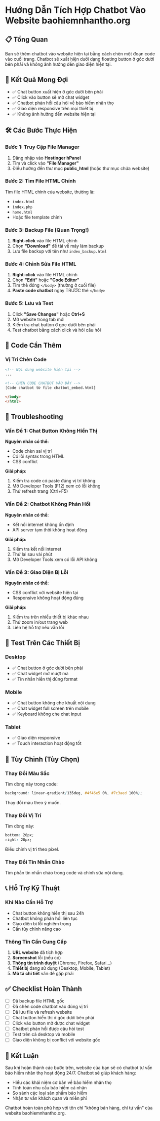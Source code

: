 # Hướng Dẫn Tích Hợp Chatbot Vào Website baohiemnhantho.org

## 📋 Tổng Quan
Bạn sẽ thêm chatbot vào website hiện tại bằng cách chèn một đoạn code vào cuối trang. Chatbot sẽ xuất hiện dưới dạng floating button ở góc dưới bên phải và không ảnh hưởng đến giao diện hiện tại.

## 🎯 Kết Quả Mong Đợi
- ✅ Chat button xuất hiện ở góc dưới bên phải
- ✅ Click vào button sẽ mở chat widget
- ✅ Chatbot phản hồi câu hỏi về bảo hiểm nhân thọ
- ✅ Giao diện responsive trên mọi thiết bị
- ✅ Không ảnh hưởng đến website hiện tại

## 🛠️ Các Bước Thực Hiện

### Bước 1: Truy Cập File Manager
1. Đăng nhập vào **Hostinger hPanel**
2. Tìm và click vào **"File Manager"**
3. Điều hướng đến thư mục **public_html** (hoặc thư mục chứa website)

### Bước 2: Tìm File HTML Chính
Tìm file HTML chính của website, thường là:
- `index.html`
- `index.php` 
- `home.html`
- Hoặc file template chính

### Bước 3: Backup File (Quan Trọng!)
1. **Right-click** vào file HTML chính
2. Chọn **"Download"** để tải về máy làm backup
3. Lưu file backup với tên như `index_backup.html`

### Bước 4: Chỉnh Sửa File HTML
1. **Right-click** vào file HTML chính
2. Chọn **"Edit"** hoặc **"Code Editor"**
3. Tìm thẻ đóng `</body>` (thường ở cuối file)
4. **Paste code chatbot** ngay TRƯỚC thẻ `</body>`

### Bước 5: Lưu và Test
1. Click **"Save Changes"** hoặc **Ctrl+S**
2. Mở website trong tab mới
3. Kiểm tra chat button ở góc dưới bên phải
4. Test chatbot bằng cách click và hỏi câu hỏi

## 📝 Code Cần Thêm

### Vị Trí Chèn Code
```html
<!-- Nội dung website hiện tại -->
...

<!-- CHÈN CODE CHATBOT VÀO ĐÂY -->
[Code chatbot từ file chatbot_embed.html]

</body>
</html>
```

## 🔧 Troubleshooting

### Vấn Đề 1: Chat Button Không Hiển Thị
**Nguyên nhân có thể:**
- Code chèn sai vị trí
- Có lỗi syntax trong HTML
- CSS conflict

**Giải pháp:**
1. Kiểm tra code có paste đúng vị trí không
2. Mở Developer Tools (F12) xem có lỗi không
3. Thử refresh trang (Ctrl+F5)

### Vấn Đề 2: Chatbot Không Phản Hồi
**Nguyên nhân có thể:**
- Kết nối internet không ổn định
- API server tạm thời không hoạt động

**Giải pháp:**
1. Kiểm tra kết nối internet
2. Thử lại sau vài phút
3. Mở Developer Tools xem có lỗi API không

### Vấn Đề 3: Giao Diện Bị Lỗi
**Nguyên nhân có thể:**
- CSS conflict với website hiện tại
- Responsive không hoạt động đúng

**Giải pháp:**
1. Kiểm tra trên nhiều thiết bị khác nhau
2. Thử zoom in/out trang web
3. Liên hệ hỗ trợ nếu vẫn lỗi

## 📱 Test Trên Các Thiết Bị

### Desktop
- ✅ Chat button ở góc dưới bên phải
- ✅ Chat widget mở mượt mà
- ✅ Tin nhắn hiển thị đúng format

### Mobile
- ✅ Chat button không che khuất nội dung
- ✅ Chat widget full screen trên mobile
- ✅ Keyboard không che chat input

### Tablet
- ✅ Giao diện responsive
- ✅ Touch interaction hoạt động tốt

## 🎨 Tùy Chỉnh (Tùy Chọn)

### Thay Đổi Màu Sắc
Tìm dòng này trong code:
```css
background: linear-gradient(135deg, #4f46e5 0%, #7c3aed 100%);
```
Thay đổi màu theo ý muốn.

### Thay Đổi Vị Trí
Tìm dòng này:
```css
bottom: 20px;
right: 20px;
```
Điều chỉnh vị trí theo pixel.

### Thay Đổi Tin Nhắn Chào
Tìm phần tin nhắn chào trong code và chỉnh sửa nội dung.

## 📞 Hỗ Trợ Kỹ Thuật

### Khi Nào Cần Hỗ Trợ
- Chat button không hiển thị sau 24h
- Chatbot không phản hồi liên tục
- Giao diện bị lỗi nghiêm trọng
- Cần tùy chỉnh nâng cao

### Thông Tin Cần Cung Cấp
1. **URL website** đã tích hợp
2. **Screenshot** lỗi (nếu có)
3. **Thông tin trình duyệt** (Chrome, Firefox, Safari...)
4. **Thiết bị** đang sử dụng (Desktop, Mobile, Tablet)
5. **Mô tả chi tiết** vấn đề gặp phải

## ✅ Checklist Hoàn Thành

- [ ] Đã backup file HTML gốc
- [ ] Đã chèn code chatbot vào đúng vị trí
- [ ] Đã lưu file và refresh website
- [ ] Chat button hiển thị ở góc dưới bên phải
- [ ] Click vào button mở được chat widget
- [ ] Chatbot phản hồi được câu hỏi test
- [ ] Test trên cả desktop và mobile
- [ ] Giao diện không bị conflict với website gốc

## 🎉 Kết Luận

Sau khi hoàn thành các bước trên, website của bạn sẽ có chatbot tư vấn bảo hiểm nhân thọ hoạt động 24/7. Chatbot sẽ giúp khách hàng:

- Hiểu các khái niệm cơ bản về bảo hiểm nhân thọ
- Tính toán nhu cầu bảo hiểm cá nhân
- So sánh các loại sản phẩm bảo hiểm
- Nhận tư vấn khách quan và miễn phí

Chatbot hoàn toàn phù hợp với tôn chỉ "không bán hàng, chỉ tư vấn" của website baohiemnhantho.org.

